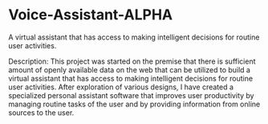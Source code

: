 # Voice-Assistant-ALPHA
A virtual assistant that has access to making intelligent decisions for routine user activities.

Description: This project was started on the premise that there is sufficient amount of openly available data on the 
web that can be utilized to build a virtual assistant that has access to making intelligent decisions for 
routine user activities. After exploration of various designs, I have created a specialized personal 
assistant software that improves user productivity by managing routine tasks of the user and by providing 
information from online sources to the user. 

